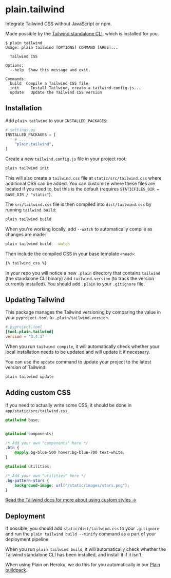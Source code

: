 # plain.tailwind

Integrate Tailwind CSS without JavaScript or npm.

Made possible by the [Tailwind standalone CLI](https://tailwindcss.com/blog/standalone-cli),
which is installed for you.

```console
$ plain tailwind
Usage: plain tailwind [OPTIONS] COMMAND [ARGS]...

  Tailwind CSS

Options:
  --help  Show this message and exit.

Commands:
  build  Compile a Tailwind CSS file
  init     Install Tailwind, create a tailwind.config.js...
  update   Update the Tailwind CSS version
```

## Installation

Add `plain.tailwind` to your `INSTALLED_PACKAGES`:

```python
# settings.py
INSTALLED_PACKAGES = [
    # ...
    "plain.tailwind",
]
```

Create a new `tailwind.config.js` file in your project root:

```sh
plain tailwind init
```

This will also create a `tailwind.css` file at `static/src/tailwind.css` where additional CSS can be added.
You can customize where these files are located if you need to,
but this is the default (requires `STATICFILES_DIR = BASE_DIR / "static"`).

The `src/tailwind.css` file is then compiled into `dist/tailwind.css` by running `tailwind build`:

```sh
plain tailwind build
```

When you're working locally, add `--watch` to automatically compile as changes are made:

```sh
plain tailwind build --watch
```

Then include the compiled CSS in your base template `<head>`:

```html
{% tailwind_css %}
```

In your repo you will notice a new `.plain` directory that contains `tailwind` (the standalone CLI binary) and `tailwind.version` (to track the version currently installed).
You should add `.plain` to your `.gitignore` file.

## Updating Tailwind

This package manages the Tailwind versioning by comparing the value in your `pyproject.toml` to `.plain/tailwind.version`.

```toml
# pyproject.toml
[tool.plain.tailwind]
version = "3.4.1"
```

When you run `tailwind compile`,
it will automatically check whether your local installation needs to be updated and will update it if necessary.

You can use the `update` command to update your project to the latest version of Tailwind:

```sh
plain tailwind update
```

## Adding custom CSS

If you need to actually write some CSS,
it should be done in `app/static/src/tailwind.css`.

```css
@tailwind base;


@tailwind components;

/* Add your own "components" here */
.btn {
    @apply bg-blue-500 hover:bg-blue-700 text-white;
}

@tailwind utilities;

/* Add your own "utilities" here */
.bg-pattern-stars {
    background-image: url("/static/images/stars.png");
}

```

[Read the Tailwind docs for more about using custom styles →](https://tailwindcss.com/docs/adding-custom-styles)

## Deployment

If possible, you should add `static/dist/tailwind.css` to your `.gitignore` and run the `plain tailwind build --minify` command as a part of your deployment pipeline.

When you run `plain tailwind build`, it will automatically check whether the Tailwind standalone CLI has been installed, and install it if it isn't.

When using Plain on Heroku, we do this for you automatically in our [Plain buildpack](https://github.com/plainpackages/heroku-buildpack-plain/blob/master/bin/files/post_compile).
